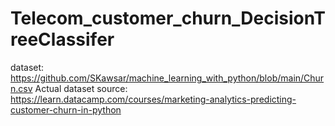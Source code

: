 # Telecom_customer_churn_DecisionTreeClassifer
dataset: https://github.com/SKawsar/machine_learning_with_python/blob/main/Churn.csv 
Actual dataset source: https://learn.datacamp.com/courses/marketing-analytics-predicting-customer-churn-in-python
